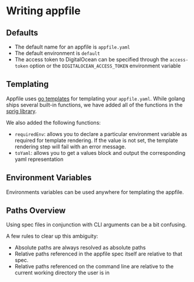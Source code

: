 # Writing appfile

## Defaults

* The default name for an appfile is `appfile.yaml`
* The default environment is `default`
* The access token to DigitalOcean can be specified through the `access-token` option or the `DIGITALOCEAN_ACCESS_TOKEN` environment variable

## Templating

Appfile uses [go templates](https://godoc.org/text/template) for templating your `appfile.yaml`. While golang ships several built-in functions, we have added all of the functions in the [sprig library](https://godoc.org/github.com/Masterminds/sprig).

We also added the following functions:

* `requiredEnv`: allows you to declare a particular environment variable as required for template rendering. If the value is not set, the template rendering step will fail with an error message.
* `toYaml`: allows you to get a values block and output the corresponding yaml representation

## Environment Variables

Environments variables can be used anywhere for templating the appfile.

## Paths Overview

Using spec files in conjunction with CLI arguments can be a bit confusing.

A few rules to clear up this ambiguity:

* Absolute paths are always resolved as absolute paths
* Relative paths referenced in the appfile spec itself are relative to that spec.
* Relative paths referenced on the command line are relative to the current working directory the user is in
